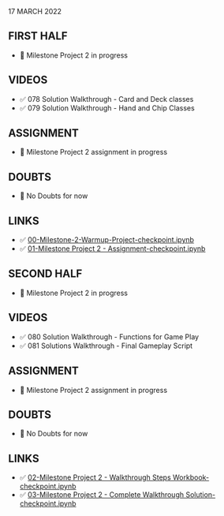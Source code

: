 17 MARCH 2022

## FIRST HALF

- 🚧 Milestone Project 2 in progress


## VIDEOS

- ✅ 078 Solution Walkthrough - Card and Deck classes
- ✅ 079 Solution Walkthrough - Hand and Chip Classes

## ASSIGNMENT

- 🚧 Milestone Project 2 assignment in progress

## DOUBTS

- 🚫 No Doubts for now

## LINKS

- ✅ [00-Milestone-2-Warmup-Project-checkpoint.ipynb](https://github.com/Pierian-Data/Complete-Python-3-Bootcamp/blob/master/08-Milestone%20Project%20-%202/.ipynb_checkpoints/00-Milestone-2-Warmup-Project-checkpoint.ipynb)
- ✅ [01-Milestone Project 2 - Assignment-checkpoint.ipynb](https://github.com/Pierian-Data/Complete-Python-3-Bootcamp/blob/master/08-Milestone%20Project%20-%202/.ipynb_checkpoints/01-Milestone%20Project%202%20-%20Assignment-checkpoint.ipynb)

## SECOND HALF

- 🚧 Milestone Project 2 in progress

## VIDEOS

- ✅ 080 Solution Walkthrough - Functions for Game Play
- ✅ 081 Solutions Walkthrough - Final Gameplay Script

## ASSIGNMENT

- 🚧 Milestone Project 2 assignment in progress

## DOUBTS

- 🚫 No Doubts for now

## LINKS

- ✅ [02-Milestone Project 2 - Walkthrough Steps Workbook-checkpoint.ipynb](https://github.com/Pierian-Data/Complete-Python-3-Bootcamp/blob/master/08-Milestone%20Project%20-%202/.ipynb_checkpoints/02-Milestone%20Project%202%20-%20Walkthrough%20Steps%20Workbook-checkpoint.ipynb)
- ✅ [03-Milestone Project 2 - Complete Walkthrough Solution-checkpoint.ipynb](https://github.com/Pierian-Data/Complete-Python-3-Bootcamp/blob/master/08-Milestone%20Project%20-%202/.ipynb_checkpoints/03-Milestone%20Project%202%20-%20Complete%20Walkthrough%20Solution-checkpoint.ipynb)
